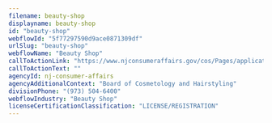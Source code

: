 ```yaml
---
filename: beauty-shop
displayname: beauty-shop
id: "beauty-shop"
webflowId: "5f77297590d9ace0871309df"
urlSlug: "beauty-shop"
webflowName: "Beauty Shop"
callToActionLink: "https://www.njconsumeraffairs.gov/cos/Pages/applications.aspx"
callToActionText: ""
agencyId: nj-consumer-affairs
agencyAdditionalContext: "Board of Cosmetology and Hairstyling"
divisionPhone: "(973) 504-6400"
webflowIndustry: "Beauty Shop"
licenseCertificationClassification: "LICENSE/REGISTRATION"
---
```

